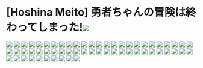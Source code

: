 # [Hoshina Meito] 勇者ちゃんの冒険は終わってしまった!![](../img/15/00000001.jpg)
![](../img/15/00000002.jpg)
![](../img/15/00000003.jpg)
![](../img/15/00000004.jpg)
![](../img/15/00000005.jpg)
![](../img/15/00000006.jpg)
![](../img/15/00000007.jpg)
![](../img/15/00000008.jpg)
![](../img/15/00000009.jpg)
![](../img/15/00000010.jpg)
![](../img/15/00000011.jpg)
![](../img/15/00000012.jpg)
![](../img/15/00000013.jpg)
![](../img/15/00000014.jpg)
![](../img/15/00000015.jpg)
![](../img/15/00000016.jpg)
![](../img/15/00000017.jpg)
![](../img/15/00000018.jpg)
![](../img/15/00000019.jpg)
![](../img/15/00000020.jpg)
![](../img/15/00000021.jpg)
![](../img/15/00000022.jpg)
![](../img/15/00000023.jpg)
![](../img/15/00000024.jpg)
![](../img/15/00000025.jpg)
![](../img/15/00000026.jpg)
![](../img/15/00000027.jpg)
![](../img/15/00000028.jpg)
![](../img/15/00000029.jpg)
![](../img/15/00000030.jpg)
![](../img/15/00000031.jpg)
![](../img/15/00000032.jpg)
![](../img/15/00000033.jpg)
![](../img/15/00000034.jpg)
![](../img/15/00000035.jpg)
![](../img/15/00000036.jpg)
![](../img/15/00000037.jpg)
![](../img/15/00000038.jpg)
![](../img/15/00000039.jpg)
![](../img/15/00000040.jpg)
![](../img/15/00000041.jpg)
![](../img/15/00000042.jpg)
![](../img/15/00000043.jpg)
![](../img/15/00000044.jpg)
![](../img/15/00000045.jpg)
![](../img/15/00000046.jpg)
![](../img/15/00000047.jpg)
![](../img/15/00000048.jpg)
![](../img/15/00000049.jpg)
![](../img/15/00000050.jpg)
![](../img/15/00000051.jpg)
![](../img/15/00000052.jpg)
![](../img/15/00000053.jpg)
![](../img/15/00000054.jpg)
![](../img/15/00000055.jpg)
![](../img/15/00000056.jpg)
![](../img/15/00000057.jpg)
![](../img/15/00000058.jpg)
![](../img/15/00000059.jpg)
![](../img/15/00000060.jpg)
![](../img/15/00000061.jpg)
